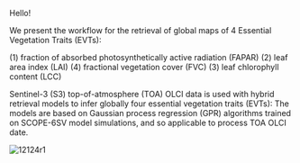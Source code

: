 
Hello!

We present the workflow for the retrieval of global maps of 4 Essential Vegetation Traits (EVTs): 

(1) fraction of absorbed photosynthetically active radiation (FAPAR)
(2) leaf area index (LAI)
(4) fractional vegetation cover (FVC)
(3) leaf chlorophyll content (LCC)


Sentinel-3 (S3) top-of-atmosphere (TOA) OLCI data is used with hybrid retrieval models to infer globally four essential vegetation traits (EVTs):
The models are based on Gaussian process regression (GPR) algorithms trained on SCOPE-6SV model simulations, and so applicable to process TOA OLCI date.

![12124r1](https://user-images.githubusercontent.com/123364246/219020011-22517ec1-2cf6-4b91-8334-fdd813aac119.png)

